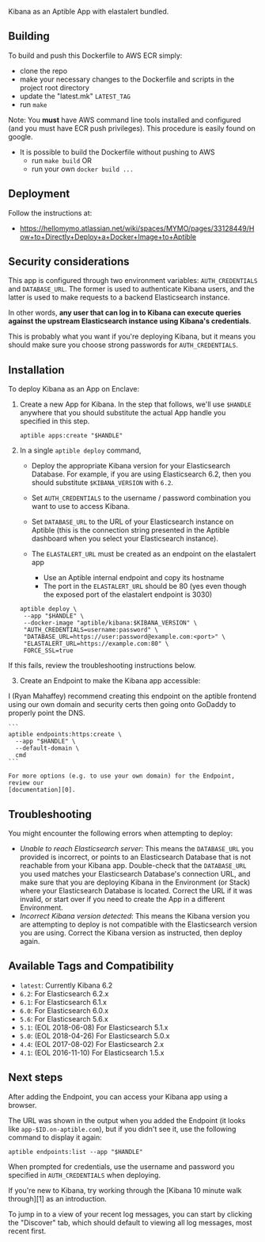 Kibana as an Aptible App with elastalert bundled.

## Building
To build and push this Dockerfile to AWS ECR simply:
- clone the repo
- make your necessary changes to the Dockerfile and scripts in the project root directory
- update the "latest.mk" `LATEST_TAG`
- run `make`

Note: You **must** have AWS command line tools installed and configured (and you must have ECR push privileges). This procedure is easily found on google.

- It is possible to build the Dockerfile without pushing to AWS
  - run `make build` OR
  - run your own `docker build ...`

## Deployment

Follow the instructions at:
- https://hellomymo.atlassian.net/wiki/spaces/MYMO/pages/33128449/How+to+Directly+Deploy+a+Docker+Image+to+Aptible

## Security considerations

This app is configured through two environment variables: `AUTH_CREDENTIALS`
and `DATABASE_URL`. The former is used to authenticate Kibana users, and the
latter is used to make requests to a backend Elasticsearch instance.

In other words, **any user that can log in to Kibana can execute queries
against the upstream Elasticsearch instance using Kibana's credentials**.

This is probably what you want if you're deploying Kibana, but it means you
should make sure you choose strong passwords for `AUTH_CREDENTIALS`.

## Installation

To deploy Kibana as an App on Enclave:

1. Create a new App for Kibana. In the step that follows, we'll use `$HANDLE`
   anywhere that you should substitute the actual App handle you specified in
   this step.

    ```
    aptible apps:create "$HANDLE"
    ```

2. In a single `aptible deploy` command,

    * Deploy the appropriate Kibana version for your Elasticsearch Database. For
     example, if you are using Elasticsearch 6.2, then you should substitute
     `$KIBANA_VERSION` with `6.2`.
    * Set `AUTH_CREDENTIALS` to the username / password combination you want to
     use to access Kibana.
    * Set `DATABASE_URL` to the URL of your Elasticsearch instance on Aptible
     (this is the connection string presented in the Aptible dashboard when you
     select your Elasticsearch instance).

    * The `ELASTALERT_URL` must be created as an endpoint on the elastalert app
      - Use an Aptible internal endpoint and copy its hostname
      - The port in the `ELASTALERT_URL` should be 80 (yes even though the exposed port of the elastalert endpoint is 3030)

    ```
    aptible deploy \
     --app "$HANDLE" \
     --docker-image "aptible/kibana:$KIBANA_VERSION" \
     "AUTH_CREDENTIALS=username:password" \
     "DATABASE_URL=https://user:password@example.com:<port>" \
     "ELASTALERT_URL=https://example.com:80" \
     FORCE_SSL=true
    ```

If this fails, review the troubleshooting instructions below.

3. Create an Endpoint to make the Kibana app accessible:

I (Ryan Mahaffey) recommend creating this endpoint on the aptible frontend using our own domain and security certs then going onto GoDaddy to properly point the DNS.

    ```
    aptible endpoints:https:create \
      --app "$HANDLE" \
      --default-domain \
      cmd
    ```

    For more options (e.g. to use your own domain) for the Endpoint, review our
    [documentation][0].

## Troubleshooting

You might encounter the following errors when attempting to deploy:

* _Unable to reach Elasticsearch server_: This means the `DATABASE_URL` you
  provided is incorrect, or points to an Elasticsearch Database that is not
  reachable from your Kibana app. Double-check that the `DATABASE_URL` you used
  matches your Elasticsearch Database's connection URL, and make sure that you
  are deploying Kibana in the Environment (or Stack) where your Elasticsearch
  Database is located. Correct the URL if it was invalid, or start over if you
  need to create the App in a different Environment.
* _Incorrect Kibana version detected_: This means the Kibana version you are
  attempting to deploy is not compatible with the Elasticsearch version you are
  using. Correct the Kibana version as instructed, then deploy again.


## Available Tags and Compatibility

* `latest`: Currently Kibana 6.2
* `6.2`: For Elasticsearch 6.2.x
* `6.1`: For Elasticsearch 6.1.x
* `6.0`: For Elasticsearch 6.0.x
* `5.6`: For Elasticsearch 5.6.x
* `5.1`: (EOL 2018-06-08) For Elasticsearch 5.1.x
* `5.0`: (EOL 2018-04-26) For Elasticsearch 5.0.x
* `4.4`: (EOL 2017-08-02) For Elasticsearch 2.x
* `4.1`: (EOL 2016-11-10) For Elasticsearch 1.5.x


## Next steps

After adding the Endpoint, you can access your Kibana app using a browser.

The URL was shown in the output when you added the Endpoint (it looks like
`app-$ID.on-aptible.com`), but if you didn't see it, use the following command
to display it again:

```
aptible endpoints:list --app "$HANDLE"
```

When prompted for credentials, use the username and password you specified in
`AUTH_CREDENTIALS` when deploying.

If you're new to Kibana, try working through the [Kibana 10 minute walk
through][1] as an introduction.

To jump in to a view of your recent log messages, you can start by clicking the
"Discover" tab, which should default to viewing all log messages, most recent
first.
